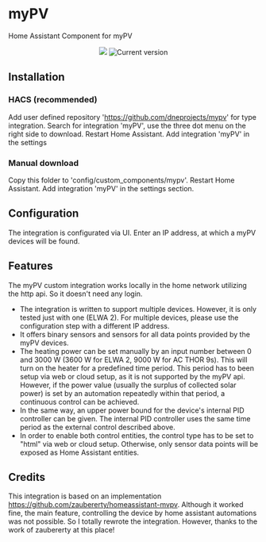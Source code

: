# myPV

Home Assistant Component for myPV

<a href="https://github.com/dneprojects/mypv"></a>
<p align="center">
  <a href="https://github.com/custom-components/hacs"><img src="https://img.shields.io/badge/HACS-Custom-orange.svg"></a>
  <img src="https://img.shields.io/github/v/release/dneprojects/mypv" alt="Current version">
</p>

## Installation

### HACS (recommended)

Add user defined repository 'https://github.com/dneprojects/mypv' for type integration.
Search for integration 'myPV', use the three dot menu on the right side to download.
Restart Home Assistant.
Add integration 'myPV' in the settings

### Manual download

Copy this folder to 'config/custom_components/mypv'.
Restart Home Assistant.
Add integration 'myPV' in the settings section.

## Configuration

The integration is configurated via UI.
Enter an IP address, at which a myPV devices will be found.

## Features

The myPV custom integration works locally in the home network utilizing the http api. So it doesn't need any login.
- The integration is written to support multiple devices. However, it is only tested just with one (ELWA 2). For multiple devices, please use the configuration step with a different IP address.
- It offers binary sensors and sensors for all data points provided by the myPV devices.
- The heating power can be set manually by an input number between 0 and 3000 W (3600 W for ELWA 2, 9000 W for AC THOR 9s). This will turn on the heater for a predefined time period. This period has to been setup via web or cloud setup, as it is not supported by the myPV api. However, if the power value (usually the surplus of collected solar power) is set by an automation repeatedly within that period, a continuous control can be achieved.
- In the same way, an upper power bound for the device's internal PID controller can be given. The internal PID controller uses the same time period as the external control described above.
- In order to enable both control entities, the control type has to be set to "html" via web or cloud setup. Otherwise, only sensor data points will be exposed as Home Assistant entities.

## Credits

This integration is based on an implementation https://github.com/zaubererty/homeassistant-mvpv.
Although it worked fine, the main feature, controlling the device by home assistant automations was not possible.
So I totally rewrote the integration. 
However, thanks to the work of zaubererty at this place!
